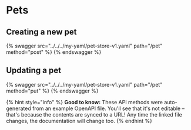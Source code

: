 # Pets

## Creating a new pet

{% swagger src="../../../my-yaml/pet-store-v1.yaml" path="/pet" method="post" %}
{% endswagger %}

## Updating a pet

{% swagger src="../../../my-yaml/pet-store-v1.yaml" path="/pet" method="put" %}
{% endswagger %}

{% hint style="info" %}
**Good to know:** These API methods were auto-generated from an example OpenAPI file. You'll see that it's not editable – that's because the contents are synced to a URL! Any time the linked file changes, the documentation will change too.
{% endhint %}
